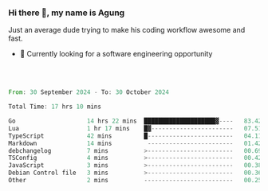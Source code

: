 ### Hi there 👋, my name is Agung
Just an average dude trying to make his coding workflow awesome and fast.

<!--
**agungfir98/agungfir98** is a ✨ _special_ ✨ repository because its `README.md` (this file) appears on your GitHub profile.
-->

- 🔭 Currently looking for a software engineering opportunity
<br/>
<br/>
<!--START_SECTION:waka-->

```rust
From: 30 September 2024 - To: 30 October 2024

Total Time: 17 hrs 10 mins

Go                    14 hrs 22 mins  ████████████████████▓----   83.42 %
Lua                   1 hr 17 mins    █▓-----------------------   07.51 %
TypeScript            42 mins         █------------------------   04.11 %
Markdown              14 mins          ------------------------   01.42 %
debchangelog          7 mins          >------------------------   00.69 %
TSConfig              4 mins          >------------------------   00.42 %
JavaScript            3 mins          >------------------------   00.38 %
Debian Control file   3 mins          >------------------------   00.36 %
Other                 2 mins          -------------------------   00.25 %
```

<!--END_SECTION:waka-->
